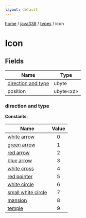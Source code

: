 ```yaml
---
layout: default
---
```


[home](/)  /  [java338](/protocol/java338)  /  [types](/protocol/java338/types)  /  icon

# Icon

## Fields

Name | Type
---|---
[direction and type](#direction-and-type) | ubyte
position | ubyte&lt;xz&gt;

### direction and type

**Constants**:

Name | Value
---|:---:
[white arrow](direction-and-type_white-arrow) | 0
[green arrow](direction-and-type_green-arrow) | 1
[red arrow](direction-and-type_red-arrow) | 2
[blue arrow](direction-and-type_blue-arrow) | 3
[white cross](direction-and-type_white-cross) | 4
[red pointer](direction-and-type_red-pointer) | 5
[white circle](direction-and-type_white-circle) | 6
[small white circle](direction-and-type_small-white-circle) | 7
[mansion](direction-and-type_mansion) | 8
[temple](direction-and-type_temple) | 9
